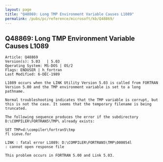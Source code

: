 ```yaml
---
layout: page
title: "Q48869: Long TMP Environment Variable Causes L1089"
permalink: /pubs/pc/reference/microsoft/kb/Q48869/
---
```


## Q48869: Long TMP Environment Variable Causes L1089

	Article: Q48869
	Version(s): 5.03   | 5.03
	Operating System: MS-DOS | OS/2
	Flags: ENDUSER | h_fortran
	Last Modified: 6-DEC-1989
	
	L1089 occurs when the LINK Utility Version 5.03 is called from FORTRAN
	Version 5.00 and the TMP environment variable is set to a long
	pathname.
	
	Normal troubleshooting indicates that the TMP variable is corrupt, but
	this is not the case. It seems that the temporary filename is being
	truncated.
	
	The following sequence produces the error if the subdirectory
	D:\COMPILER\FORTRAN5\TMP\ already exists:
	
	SET TMP=d:\compiler\fortran5\tmp
	fl sieve.for
	
	LINK : fatal error L1089: D:\COMPILER\FORTRAN5\TMP\000054l
	: cannot open response file
	
	This problem occurs in FORTRAN 5.00 and Link 5.03.
